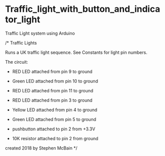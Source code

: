 # Traffic_light_with_button_and_indicator_light

Traffic Light system using Arduino


/*
  Traffic Lights

  Runs a UK traffic light sequence. See Constants for light pin numbers.

  The circuit:
  - RED LED attached from pin 9 to ground
  - Green LED attached from pin 10 to ground
  - RED LED attached from pin 11 to ground
  - RED LED attached from pin 3 to ground
  - Yellow LED attached from pin 4 to ground
  - Green LED attached from pin 5 to ground
    
  - pushbutton attached to pin 2 from +3.3V
  - 10K resistor attached to pin 2 from ground

  created 2018
  by Stephen McBain
*/